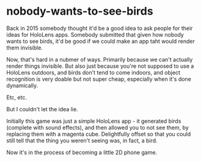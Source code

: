 # nobody-wants-to-see-birds

Back in 2015 somebody thought it'd be a good idea to ask people for their ideas for HoloLens apps. Somebody submitted that given how nobody wants to see birds, it'd be good if we could make an app taht would render them invisible.

Now, that's hard in a nubmer of ways. Primarily because we can't actually render things invisible. But also just because you're not supposed to use a HoloLens outdoors, and birds don't tend to come indoors, and object recognition is very doable but not super cheap, especially when it's done dynamically.

Etc, etc.

But I couldn't let the idea lie.

Initially this game was just a simple HoloLens app - it generated birds (complete with sound effects), and then allowed you to not see them, by replacing them with a magenta cube. Delightfully offset so that you could still tell that the thing you weren't seeing was, in fact, a bird.

Now it's in the process of becoming a little 2D phone game. 